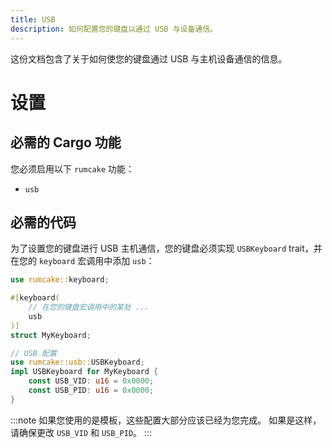 ```yaml
---
title: USB
description: 如何配置您的键盘以通过 USB 与设备通信。
---
```


这份文档包含了关于如何使您的键盘通过 USB 与主机设备通信的信息。

# 设置

## 必需的 Cargo 功能

您必须启用以下 `rumcake` 功能：

- `usb`

## 必需的代码

为了设置您的键盘进行 USB 主机通信，您的键盘必须实现 `USBKeyboard` trait，并在您的 `keyboard` 宏调用中添加 `usb`：

```rust ins={5,9-14}
use rumcake::keyboard;

#[keyboard(
    // 在您的键盘宏调用中的某处 ...
    usb
)]
struct MyKeyboard;

// USB 配置
use rumcake::usb::USBKeyboard;
impl USBKeyboard for MyKeyboard {
    const USB_VID: u16 = 0x0000;
    const USB_PID: u16 = 0x0000;
}
```

:::note
如果您使用的是模板，这些配置大部分应该已经为您完成。
如果是这样，请确保更改 `USB_VID` 和 `USB_PID`。
:::